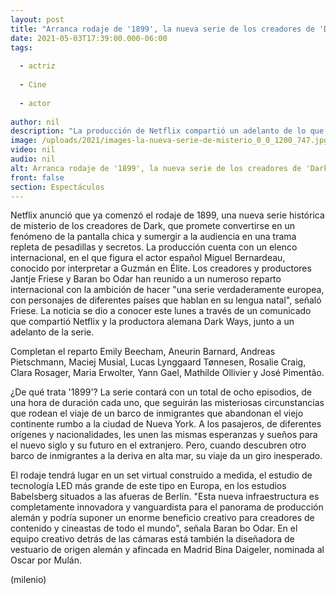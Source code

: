 ```yaml
---
layout: post
title: "Arranca rodaje de '1899', la nueva serie de los creadores de 'Dark'; lanzan adelanto"
date: 2021-05-03T17:39:00.000-06:00
tags:
  
  - actriz
  
  - Cine
  
  - actor
  
author: nil
description: "La producción de Netflix compartió un adelanto de lo que se verá en la nueva serie de los creadores de 'Dark' y que contará con un elenco internacional. "
image: /uploads/2021/images-la-nueva-serie-de-misterio_0_0_1200_747.jpg
video: nil
audio: nil
alt: Arranca rodaje de '1899', la nueva serie de los creadores de 'Dark'; lanzan adelanto
front: false
section: Espectáculos
---
```


Netflix anunció que ya comenzó el rodaje de 1899, una nueva serie histórica de misterio de los creadores de Dark, que promete convertirse en un fenómeno de la pantalla chica y sumergir a la audiencia en una trama repleta de pesadillas y secretos. La producción cuenta con un elenco internacional, en el que figura el actor español Miguel Bernardeau, conocido por interpretar a Guzmán en Élite. Los creadores y productores Jantje Friese y Baran bo Odar han reunido a un numeroso reparto internacional con la ambición de hacer "una serie verdaderamente europea, con personajes de diferentes países que hablan en su lengua natal", señaló Friese. La noticia se dio a conocer este lunes a través de un comunicado que compartió Netflix y la productora alemana Dark Ways, junto a un adelanto de la serie.  

Completan el reparto Emily Beecham, Aneurin Barnard, Andreas Pietschmann, Maciej Musial, Lucas Lynggaard Tønnesen, Rosalie Craig, Clara Rosager, Maria Erwolter, Yann Gael, Mathilde Ollivier y José Pimentão.  

¿De qué trata '1899'? La serie contará con un total de ocho episodios, de una hora de duración cada uno, que seguirán las misteriosas circunstancias que rodean el viaje de un barco de inmigrantes que abandonan el viejo continente rumbo a la ciudad de Nueva York.   A los pasajeros, de diferentes orígenes y nacionalidades, les unen las mismas esperanzas y sueños para el nuevo siglo y su futuro en el extranjero. Pero, cuando descubren otro barco de inmigrantes a la deriva en alta mar, su viaje da un giro inesperado.  

El rodaje tendrá lugar en un set virtual construido a medida, el estudio de tecnología LED más grande de este tipo en Europa, en los estudios Babelsberg situados a las afueras de Berlín. "Esta nueva infraestructura es completamente innovadora y vanguardista para el panorama de producción alemán y podría suponer un enorme beneficio creativo para creadores de contenido y cineastas de todo el mundo", señala Baran bo Odar. En el equipo creativo detrás de las cámaras está también la diseñadora de vestuario de origen alemán y afincada en Madrid Bina Daigeler, nominada al Oscar por Mulán. 

(milenio)
